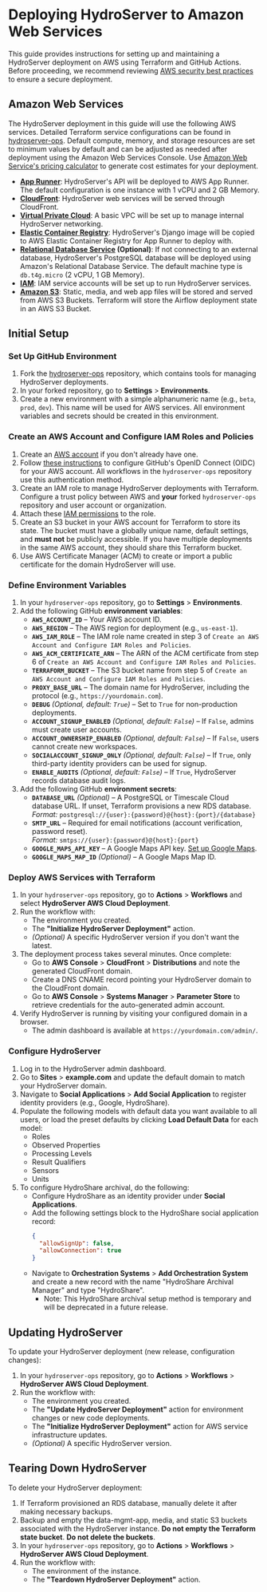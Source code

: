 # Deploying HydroServer to Amazon Web Services

This guide provides instructions for setting up and maintaining a HydroServer deployment on AWS using Terraform and GitHub Actions. Before proceeding, we recommend reviewing [AWS security best practices](https://aws.amazon.com/security/) to ensure a secure deployment.

## Amazon Web Services

The HydroServer deployment in this guide will use the following AWS services. Detailed Terraform service configurations can be found in [hydroserver-ops](https://github.com/hydroserver2/hydroserver-ops/tree/main/terraform/aws). Default compute, memory, and storage resources are set to minimum values by default and can be adjusted as needed after deployment using the Amazon Web Services Console. Use [Amazon Web Service's pricing calculator](https://calculator.aws) to generate cost estimates for your deployment.
- **[App Runner](https://docs.aws.amazon.com/apprunner/latest/dg)**: HydroServer's API will be deployed to AWS App Runner. The default configuration is one instance with 1 vCPU and 2 GB Memory.
- **[CloudFront](https://docs.aws.amazon.com/AmazonCloudFront/latest/DeveloperGuide)**: HydroServer web services will be served through CloudFront.
- **[Virtual Private Cloud](https://docs.aws.amazon.com/vpc/latest/userguide)**: A basic VPC will be set up to manage internal HydroServer networking.
- **[Elastic Container Registry](https://docs.aws.amazon.com/AmazonECR/latest/userguide)**: HydroServer's Django image will be copied to AWS Elastic Container Registry for App Runner to deploy with.
- **[Relational Database Service](https://docs.aws.amazon.com/AmazonRDS/latest/UserGuide) (Optional)**: If not connecting to an external database, HydroServer's PostgreSQL database will be deployed using Amazon's Relational Database Service. The default machine type is `db.t4g.micro` (2 vCPU, 1 GB Memory).
- **[IAM](https://docs.aws.amazon.com/IAM/latest/UserGuide)**: IAM service accounts will be set up to run HydroServer services.
- **[Amazon S3](https://docs.aws.amazon.com/AmazonS3/latest/userguide)**: Static, media, and web app files will be stored and served from AWS S3 Buckets. Terraform will store the Airflow deployment state in an AWS S3 Bucket.

## Initial Setup

### Set Up GitHub Environment
1. Fork the [hydroserver-ops](https://github.com/hydroserver2/hydroserver-ops) repository, which contains tools for managing HydroServer deployments.
2. In your forked repository, go to **Settings** > **Environments**.
3. Create a new environment with a simple alphanumeric name (e.g., `beta`, `prod`, `dev`). This name will be used for AWS services. All environment variables and secrets should be created in this environment.

### Create an AWS Account and Configure IAM Roles and Policies

1. Create an [AWS account](https://aws.amazon.com/) if you don't already have one.
2. Follow [these instructions](https://docs.github.com/en/actions/deployment/security-hardening-your-deployments/configuring-openid-connect-in-amazon-web-services) to configure GitHub's OpenID Connect (OIDC) for your AWS account. All workflows in the `hydroserver-ops` repository use this authentication method.
3. Create an IAM role to manage HydroServer deployments with Terraform. Configure a trust policy between AWS and **your** forked `hydroserver-ops` repository and user account or organization.
4. Attach these [IAM permissions](https://github.com/hydroserver2/hydroserver/blob/main/docs/deployment/aws/aws-terraform-policy.json) to the role.
5. Create an S3 bucket in your AWS account for Terraform to store its state. The bucket must have a globally unique name, default settings, and **must not** be publicly accessible. If you have multiple deployments in the same AWS account, they should share this Terraform bucket.
6. Use AWS Certificate Manager (ACM) to create or import a public certificate for the domain HydroServer will use.

### Define Environment Variables

1. In your `hydroserver-ops` repository, go to **Settings** > **Environments**.
2. Add the following GitHub **environment variables**:
   - **`AWS_ACCOUNT_ID`** – Your AWS account ID.
   - **`AWS_REGION`** – The AWS region for deployment (e.g., `us-east-1`).
   - **`AWS_IAM_ROLE`** – The IAM role name created in step 3 of `Create an AWS Account and Configure IAM Roles and Policies`.
   - **`AWS_ACM_CERTIFICATE_ARN`** – The ARN of the ACM certificate from step 6 of `Create an AWS Account and Configure IAM Roles and Policies`.
   - **`TERRAFORM_BUCKET`** – The S3 bucket name from step 5 of `Create an AWS Account and Configure IAM Roles and Policies`.
   - **`PROXY_BASE_URL`** – The domain name for HydroServer, including the protocol (e.g., `https://yourdomain.com`).
   - **`DEBUG`** _(Optional, default: `True`)_ – Set to `True` for non-production deployments.
   - **`ACCOUNT_SIGNUP_ENABLED`** _(Optional, default: `False`)_ – If `False`, admins must create user accounts.
   - **`ACCOUNT_OWNERSHIP_ENABLED`** _(Optional, default: `False`)_ – If `False`, users cannot create new workspaces.
   - **`SOCIALACCOUNT_SIGNUP_ONLY`** _(Optional, default: `False`)_ – If `True`, only third-party identity providers can be used for signup.
   - **`ENABLE_AUDITS`** _(Optional, default: `False`)_ – If `True`, HydroServer records database audit logs.
3. Add the following GitHub **environment secrets**:
   - **`DATABASE_URL`** _(Optional)_ – A PostgreSQL or Timescale Cloud database URL. If unset, Terraform provisions a new RDS database.  
     _Format:_ `postgresql://{user}:{password}@{host}:{port}/{database}`
   - **`SMTP_URL`** – Required for email notifications (account verification, password reset).  
     _Format:_ `smtps://{user}:{password}@{host}:{port}`
   - **`GOOGLE_MAPS_API_KEY`** – A Google Maps API key. [Set up Google Maps](https://developers.google.com/maps/documentation/embed/get-api-key).
   - **`GOOGLE_MAPS_MAP_ID`** _(Optional)_ – A Google Maps Map ID.

### Deploy AWS Services with Terraform

1. In your `hydroserver-ops` repository, go to **Actions** > **Workflows** and select **HydroServer AWS Cloud Deployment**.
2. Run the workflow with:
   - The environment you created.
   - The **"Initialize HydroServer Deployment"** action.
   - _(Optional)_ A specific HydroServer version if you don't want the latest.
3. The deployment process takes several minutes. Once complete:
   - Go to **AWS Console** > **CloudFront** > **Distributions** and note the generated CloudFront domain.
   - Create a DNS CNAME record pointing your HydroServer domain to the CloudFront domain.
   - Go to **AWS Console** > **Systems Manager** > **Parameter Store** to retrieve credentials for the auto-generated admin account.
4. Verify HydroServer is running by visiting your configured domain in a browser.
   - The admin dashboard is available at `https://yourdomain.com/admin/`.

### Configure HydroServer

1. Log in to the HydroServer admin dashboard.
2. Go to **Sites** > **example.com** and update the default domain to match your HydroServer domain.
3. Navigate to **Social Applications** > **Add Social Application** to register identity providers (e.g., Google, HydroShare).
4. Populate the following models with default data you want available to all users, or load the preset defaults by clicking **Load Default Data** for each model:
   - Roles
   - Observed Properties
   - Processing Levels
   - Result Qualifiers
   - Sensors
   - Units
5. To configure HydroShare archival, do the following:
   - Configure HydroShare as an identity provider under **Social Applications**.
   - Add the following settings block to the HydroShare social application record:
     ```json
     {
       "allowSignUp": false,
       "allowConnection": true
     }
     ```
   - Navigate to **Orchestration Systems** > **Add Orchestration System** and create a new record with the name "HydroShare Archival Manager" and type "HydroShare".
     - Note: This HydroShare archival setup method is temporary and will be deprecated in a future release.

## Updating HydroServer

To update your HydroServer deployment (new release, configuration changes):

1. In your `hydroserver-ops` repository, go to **Actions** > **Workflows** > **HydroServer AWS Cloud Deployment**.
2. Run the workflow with:
   - The environment you created.
   - The **"Update HydroServer Deployment"** action for environment changes or new code deployments.
   - The **"Initialize HydroServer Deployment"** action for AWS service infrastructure updates.
   - _(Optional)_ A specific HydroServer version.

## Tearing Down HydroServer

To delete your HydroServer deployment:

1. If Terraform provisioned an RDS database, manually delete it after making necessary backups.
2. Backup and empty the data-mgmt-app, media, and static S3 buckets associated with the HydroServer instance. **Do not empty the Terraform state bucket**. **Do not delete the buckets**.
3. In your `hydroserver-ops` repository, go to **Actions** > **Workflows** > **HydroServer AWS Cloud Deployment**.
4. Run the workflow with:
   - The environment of the instance.
   - The **"Teardown HydroServer Deployment"** action.
